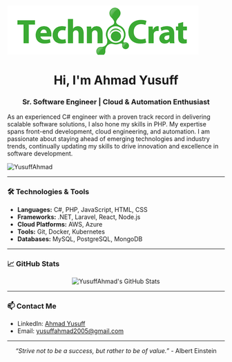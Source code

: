 ![Header Image](assets/header.png)

<h1 align="center">Hi, I'm Ahmad Yusuff</h1>
<h3 align="center">Sr. Software Engineer | Cloud & Automation Enthusiast</h3>

As an experienced C# engineer with a proven track record in delivering scalable software solutions, I also hone my skills in PHP. My expertise spans front-end development, cloud engineering, and automation. I am passionate about staying ahead of emerging technologies and industry trends, continually updating my skills to drive innovation and excellence in software development.

<p align="left">
  <img src="https://komarev.com/ghpvc/?username=YusuffAhmad&label=Profile%20views&color=0e75b6&style=flat" alt="YusuffAhmad" />
</p>

---

### 🛠️ Technologies & Tools

- **Languages:** C#, PHP, JavaScript, HTML, CSS
- **Frameworks:** .NET, Laravel, React, Node.js
- **Cloud Platforms:** AWS, Azure
- **Tools:** Git, Docker, Kubernetes
- **Databases:** MySQL, PostgreSQL, MongoDB

---

### 📈 GitHub Stats

<p align="center">
  <img src="https://github-readme-stats.vercel.app/api?username=YusuffAhmad&show_icons=true&theme=radical" alt="YusuffAhmad's GitHub Stats" />
</p>

---

### 📫 Contact Me

- LinkedIn: [Ahmad Yusuff](https://www.linkedin.com/in/yusuff-ahmad)
- Email: [yusuffahmad2005@gmail.com](mailto:yusuffahmad2005@gmail.com)

---

<p align="center">
  <i>“Strive not to be a success, but rather to be of value.”</i> - Albert Einstein 
</p>
